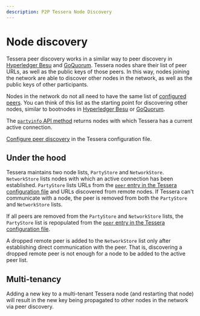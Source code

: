```yaml
---
description: P2P Tessera Node Discovery
---
```


# Node discovery

Tessera peer discovery works in a similar way to peer discovery in [Hyperledger Besu](https://besu.hyperledger.org/en/stable/HowTo/Find-and-Connect/Managing-Peers/#manage-peers) and [GoQuorum](https://consensys.net/docs/goquorum/en/stable/configure-and-manage/configure/bootnodes/). Tessera nodes share their list of peer URLs, as well as the public keys of those peers. In this way, nodes joining the network are able to discover other nodes in the network, as well as the public keys of other participants.

Nodes in the network do not all need to have the same list of [configured peers](../HowTo/Configure/Peer-discovery.md#specify-peers). You can think of this list as the starting point for discovering other nodes, similar to bootnodes in [Hyperledger Besu](https://besu.hyperledger.org/en/stable/HowTo/Find-and-Connect/Bootnodes/) or [GoQuorum](https://consensys.net/docs/goquorum/en/stable/configure-and-manage/configure/bootnodes/).

The [`partyinfo` API method](https://consensys.github.io/doc.tessera/#operation/getPartyInfo) returns nodes
with which Tessera has a current active connection.

[Configure peer discovery](../HowTo/Configure/Peer-discovery.md) in the Tessera configuration file.

## Under the hood
Tessera maintains two node lists, `PartyStore` and `NetworkStore`. `NetworkStore` lists nodes with
which an active connection has been established. `PartyStore` lists URLs from the [`peer` entry in the Tessera configuration file](../HowTo/Configure/Peer-discovery.md#specify-peers)
and URLs discovered from remote nodes. If Tessera can't communicate with a node, the peer is
removed from both the `PartyStore` and `NetworkStore` lists.

If all peers are removed from the `PartyStore` and `NetworkStore` lists, the `PartyStore` list is repopulated
from the [`peer` entry in the Tessera configuration file](../HowTo/Configure/Peer-discovery.md#specify-peers). 

A dropped remote peer is added to the `NetworkStore` list only after establishing direct communication with
the peer. That is, discovering a dropped remote peer is not enough for a node to be added to the active peer list.

## Multi-tenancy
Adding a new key to a multi-tenant Tessera node (and restarting that node) will result in the new key being propagated to other nodes in the network via peer discovery.